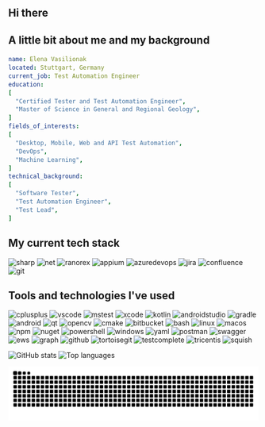 ## Hi there
## A little bit about me and my background

```yaml
name: Elena Vasilionak
located: Stuttgart, Germany
current_job: Test Automation Engineer
education:
[
  "Certified Tester and Test Automation Engineer",
  "Master of Science in General and Regional Geology",  
]
fields_of_interests:
[
  "Desktop, Mobile, Web and API Test Automation",
  "DevOps",
  "Machine Learning",  
]
technical_background:
[
  "Software Tester",
  "Test Automation Engineer",
  "Test Lead",
]
```
## My current tech stack
<p align="left">
<img src="https://cdn.jsdelivr.net/gh/devicons/devicon@latest/icons/csharp/csharp-original.svg" alt="sharp" width="50" height="50"/>
<img src="https://cdn.jsdelivr.net/gh/devicons/devicon@latest/icons/dotnetcore/dotnetcore-original.svg" alt="net" width="50" height="50"/>
<img src="https://github.com/user-attachments/assets/a862e7aa-2cb9-4075-8a13-a0f210b37747" alt="ranorex" height="50"/>
<img src="https://github.com/user-attachments/assets/8ca76dcd-8cc6-4b8a-b322-64b1d913c1de" alt="appium" height="50"/>
<img src="https://cdn.jsdelivr.net/gh/devicons/devicon@latest/icons/azuredevops/azuredevops-original.svg" alt="azuredevops" width="50" height="50"/>
<img src="https://cdn.jsdelivr.net/gh/devicons/devicon@latest/icons/jira/jira-original.svg" alt="jira" width="50" height="50"/>
<img src="https://cdn.jsdelivr.net/gh/devicons/devicon@latest/icons/confluence/confluence-original.svg" alt="confluence" width="50" height="50"/>
<img src="https://cdn.jsdelivr.net/gh/devicons/devicon@latest/icons/git/git-original.svg" alt="git" width="50" height="50"/>               
</p>

## Tools and technologies I've used ##
<p align="left">
<img src="https://cdn.jsdelivr.net/gh/devicons/devicon@latest/icons/cplusplus/cplusplus-original.svg" alt="cplusplus" width="50" height="50"/>
<img src="https://cdn.jsdelivr.net/gh/devicons/devicon/icons/vscode/vscode-original.svg" alt="vscode" width="50" height="50"/>
<img src="https://github.com/user-attachments/assets/0de8b7b2-afb9-48f5-9273-ce2fc793379a" alt="mstest" height="50"/>
<img src="https://cdn.jsdelivr.net/gh/devicons/devicon@latest/icons/xcode/xcode-original.svg" alt="xcode" width="50" height="50"/>
  
<img src="https://cdn.jsdelivr.net/gh/devicons/devicon@latest/icons/kotlin/kotlin-original.svg" alt="kotlin" width="50" height="50"/>
<img src="https://cdn.jsdelivr.net/gh/devicons/devicon@latest/icons/androidstudio/androidstudio-original.svg" alt="androidstudio" width="50" height="50"/>
<img src="https://cdn.jsdelivr.net/gh/devicons/devicon@latest/icons/gradle/gradle-original.svg" alt="gradle" width="50" height="50"/>          
<img src="https://cdn.jsdelivr.net/gh/devicons/devicon@latest/icons/android/android-original.svg" alt="android" width="50" height="50"/>          

<img src="https://cdn.jsdelivr.net/gh/devicons/devicon@latest/icons/qt/qt-original.svg" alt="qt" width="50" height="50"/>
<img src="https://cdn.jsdelivr.net/gh/devicons/devicon@latest/icons/opencv/opencv-original.svg" alt="opencv" width="50" height="50"/>
<img src="https://cdn.jsdelivr.net/gh/devicons/devicon@latest/icons/cmake/cmake-original.svg" alt="cmake" width="50" height="50"/>          
<img src="https://cdn.jsdelivr.net/gh/devicons/devicon@latest/icons/bitbucket/bitbucket-original.svg" alt="bitbucket" width="50" height="50"/>
     
<img src="https://cdn.jsdelivr.net/gh/devicons/devicon@latest/icons/bash/bash-original.svg" alt="bash" width="50" height="50"/>
<img src="https://cdn.jsdelivr.net/gh/devicons/devicon@latest/icons/linux/linux-original.svg" alt="linux" width="50" height="50"/>
<img src="https://img.shields.io/badge/_-black?style=for-the-badge&logo=macos&logoSize=auto&logoColor=white" alt="macos" height="50"/>
<img src="https://cdn.jsdelivr.net/gh/devicons/devicon@latest/icons/npm/npm-original-wordmark.svg" alt="npm" width="50" height="50"/>
<img src="https://cdn.jsdelivr.net/gh/devicons/devicon@latest/icons/nuget/nuget-original.svg" alt="nuget" width="50" height="50"/>
<img src="https://cdn.jsdelivr.net/gh/devicons/devicon@latest/icons/powershell/powershell-original.svg" alt="powershell" width="50" height="50"/>
<img src="https://cdn.jsdelivr.net/gh/devicons/devicon@latest/icons/windows11/windows11-original.svg" alt="windows" width="50" height="50"/>
<img src="https://cdn.jsdelivr.net/gh/devicons/devicon@latest/icons/yaml/yaml-original.svg" alt="yaml" width="50" height="50"/>

<img src="https://cdn.jsdelivr.net/gh/devicons/devicon@latest/icons/postman/postman-original.svg" alt="postman" width="50" height="50"/>          
<img src="https://cdn.jsdelivr.net/gh/devicons/devicon@latest/icons/swagger/swagger-original.svg" alt="swagger" width="50" height="50"/>
<img src="https://github.com/user-attachments/assets/85bcf7d6-bb42-4eb4-b75f-57edd03e14d4" alt="ews" width="50" height="50"/>
<img src="https://github.com/user-attachments/assets/4eb9684b-001d-4255-ba0f-6e34b9451ecd" alt="graph" width="50" height="50"/>
  
<img src="https://img.shields.io/badge/_-black?style=for-the-badge&logo=github&logoSize=auto&logoColor=white" alt="github" height="50"/>
<img src="https://cdn.jsdelivr.net/gh/devicons/devicon@latest/icons/tortoisegit/tortoisegit-original.svg" alt="tortoisegit" width="50" height="50"/> 

<img src="https://github.com/user-attachments/assets/42bc9bf1-2963-40db-8f37-385e9297b9d7" alt="testcomplete" height="50"/> 
<img src="https://github.com/user-attachments/assets/8e9fb6c6-116a-4cf4-ab52-0e3fbdd51fe4" alt="tricentis" height="50"/> 
<img src="https://github.com/user-attachments/assets/b71f1be4-52da-4d90-8fc9-12a08a74dcb3" alt="squish" height="50"/> 
</p>

![GitHub stats](https://github-readme-stats.vercel.app/api?username=seriousQA&show_icons=true&theme=transparent&rank_icon=github)
![Top languages](https://github-readme-stats.vercel.app/api/top-langs/?username=seriousQA&exclude_repo=github-readme-stats,anuraghazra.github.io&theme=transparent)

![Snake animation](https://github.com/seriousQA/seriousQA/blob/output/github-contribution-grid-snake-dark.svg?palette=github-dark)

          
          

